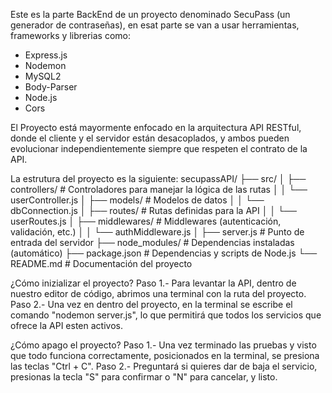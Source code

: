 Este es la parte BackEnd de un proyecto denominado SecuPass (un generador de contraseñas), en esat parte se van a usar herramientas, frameworks y librerias como:
<br>
  - Express.js
  - Nodemon
  - MySQL2
  - Body-Parser 
  - Node.js
  - Cors
  
El Proyecto está mayormente enfocado en la arquitectura API RESTful, donde el cliente y el servidor están desacoplados, y ambos pueden evolucionar independientemente siempre que respeten el contrato de la API.

La estrutura del proyecto es la siguiente:
secupassAPI/
  ├── src/
  │   ├── controllers/   # Controladores para manejar la lógica de las rutas
  │   │   └── userController.js
  │   ├── models/        # Modelos de datos
  │   │   └── dbConnection.js
  │   ├── routes/        # Rutas definidas para la API
  │   │   └── userRoutes.js
  │   ├── middlewares/   # Middlewares (autenticación, validación, etc.)
  │   │   └── authMiddleware.js
  │   ├── server.js      # Punto de entrada del servidor
  ├── node_modules/      # Dependencias instaladas (automático)
  ├── package.json       # Dependencias y scripts de Node.js
  └── README.md          # Documentación del proyecto


¿Cómo inizializar el proyecto?
  Paso 1.- Para levantar la API, dentro de nuestro editor de código, abrimos una terminal con la ruta del proyecto.
  Paso 2.- Una vez en dentro del proyecto, en la terminal se escribe el comando "nodemon server.js", lo que permitirá que todos los servicios que ofrece la API esten activos.

¿Cómo apago el proyecto?
  Paso 1.- Una vez terminado las pruebas y visto que todo funciona correctamente, posicionados en la terminal, se presiona las teclas "Ctrl + C".
  Paso 2.- Preguntará si quieres dar de baja el servicio, presionas la tecla "S" para confirmar o "N" para cancelar, y listo.
